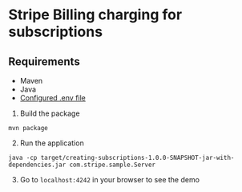 # Stripe Billing charging for subscriptions

## Requirements

- Maven
- Java
- [Configured .env file](../README.md)

1. Build the package

```
mvn package
```

2. Run the application

```
java -cp target/creating-subscriptions-1.0.0-SNAPSHOT-jar-with-dependencies.jar com.stripe.sample.Server
```

3. Go to `localhost:4242` in your browser to see the demo
